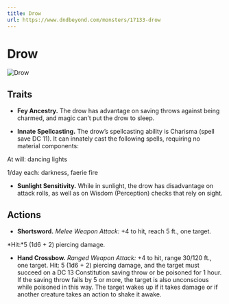 ```yaml
---
title: Drow
url: https://www.dndbeyond.com/monsters/17133-drow
---
```


# Drow

![Drow](drow.png)

## Traits

* **Fey Ancestry.** The drow has advantage on saving throws against being charmed, and magic can’t put the drow to sleep.

* **Innate Spellcasting.** The drow’s spellcasting ability is Charisma (spell save DC 11). It can innately cast the following spells, requiring no material components:

At will: dancing lights

1/day each: darkness, faerie fire

* **Sunlight Sensitivity.** While in sunlight, the drow has disadvantage on attack rolls, as well as on Wisdom (Perception) checks that rely on sight.

## Actions

* **Shortsword.** *Melee Weapon Attack:* +4 to hit, reach 5 ft., one target.

*Hit:*5 (1d6 + 2) piercing damage.

* **Hand Crossbow.** *Ranged Weapon Attack:* +4 to hit, range 30/120 ft., one target. Hit: 5 (1d6 + 2) piercing damage, and the target must succeed on a DC 13 Constitution saving throw or be poisoned for 1 hour. If the saving throw fails by 5 or more, the target is also unconscious while poisoned in this way. The target wakes up if it takes damage or if another creature takes an action to shake it awake.